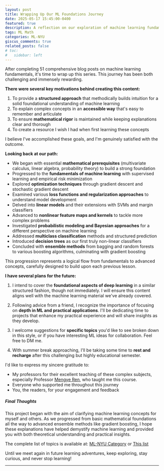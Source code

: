 ```yaml
---
layout: post
title: Wrapping Up Our ML Foundations Journey
date: 2025-05-17 15:45:00-0400
featured: true
description: A reflection on our exploration of machine learning fundamentals, from mathematical prerequisites to gradient boosting.
tags: ML Math
categories: ML-NYU
giscus_comments: true
related_posts: false
# toc:
#   sidebar: left
---
```



After completing 51 comprehensive blog posts on machine learning fundamentals, it's time to wrap up this series. This journey has been both challenging and immensely rewarding.

**There were several key motivations behind creating this content:**

1. To provide a **structured approach** that methodically builds intuition for a solid foundational understanding of machine learning
2. To explain complex concepts in an **accessible way** that's easy to remember and articulate
3. To ensure **mathematical rigor** is maintained while keeping explanations clear and thorough
4. To create a resource I wish I had when first learning these concepts

I believe I've accomplished these goals, and I'm genuinely satisfied with the outcome.

**Looking back at our path:**

- We began with essential **mathematical prerequisites** (multivariate calculus, linear algebra, probability theory) to build a strong foundation
- Progressed to the **fundamentals of machine learning** with supervised learning and empirical risk minimization
- Explored **optimization techniques** through gradient descent and stochastic gradient descent
- Examined various **loss functions and regularization approaches** to understand model development
- Delved into **linear models** and their extensions with SVMs and margin classifiers
- Advanced to **nonlinear feature maps and kernels** to tackle more complex problems
- Investigated **probabilistic modeling and Bayesian approaches** for a different perspective on machine learning
- Addressed **multiclass classification** methods and structured prediction
- Introduced **decision trees** as our first truly non-linear classifiers
- Concluded with **ensemble methods** from bagging and random forests to various boosting algorithms, culminating with gradient boosting

This progression represents a logical flow from fundamentals to advanced concepts, carefully designed to build upon each previous lesson.

**I have several plans for the future:**

1. I intend to cover the **foundational aspects of deep learning** in a similar structured fashion, though not immediately. I will ensure this content aligns well with the machine learning material we've already covered.

2. Following advice from a friend, I recognize the importance of focusing on **depth in ML and practical applications**. I'll be dedicating time to projects that enhance my practical experience and will share insights as they develop.

3. I welcome suggestions for **specific topics** you'd like to see broken down in this style, or if you have interesting ML ideas for collaboration. Feel free to DM me.

4. With summer break approaching, I'll be taking some time to **rest and recharge** after this challenging but highly educational semester.

I'd like to express my sincere gratitude to:

- My professors for their excellent teaching of these complex subjects, especially Professor [Mengye Ren](https://mengyeren.com/), who taught me this course.
- Everyone who supported me throughout this journey
- You, the readers, for your engagement and feedback

##### **Final Thoughts**

This project began with the aim of clarifying machine learning concepts for myself and others. As we progressed from basic mathematical foundations all the way to advanced ensemble methods like gradient boosting, I hope these explanations have helped demystify machine learning and provided you with both theoretical understanding and practical insights.

The complete list of topics is available at: [ML-NYU Category](https://monishver11.github.io/blog/category/ml-nyu/) or [This list](https://drive.google.com/file/d/1t1r7w_0gSJIcaEATQlAn1gyMU8yM582v/view?usp=sharing)

Until we meet again in future learning adventures, keep exploring, stay curious, and never stop learning!

---
